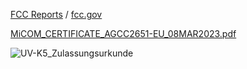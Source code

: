 [FCC Reports](https://fcc.id/XBPUV-K5) / [fcc.gov](https://apps.fcc.gov/oetcf/eas/reports/ViewExhibitReport.cfm?mode=Exhibits&RequestTimeout=500&calledFromFrame=Y&application_id=8sqkxgC%2F1cYNHF0lGkSAwA%3D%3D&fcc_id=XBPUV-K5)

[MiCOM_CERTIFICATE_AGCC2651-EU_08MAR2023.pdf](https://github.com/ludwich66/Quansheng_UV-K5_Firmware/files/11896432/MiCOM_CERTIFICATE_AGCC2651-EU_08MAR2023.pdf)

![UV-K5_Zulassungsurkunde](https://github.com/ludwich66/Quansheng_UV-K5_Firmware/assets/12202733/1ad6f561-979f-4cd2-a72e-326d592f8f51)



